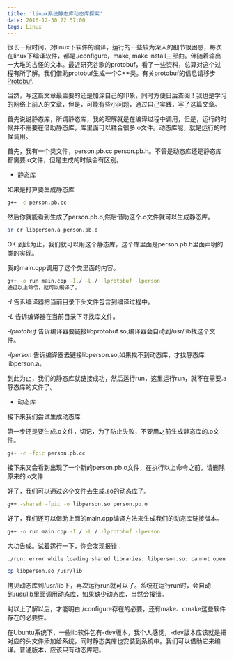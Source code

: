 ```yaml
---
title: 'linux系统静态库动态库探索'
date: 2016-12-30 22:57:00
tags: Linux
---
```


很长一段时间，对linux下软件的编译，运行的一些较为深入的细节很困惑，每次在linux下编译软件，都是./configure，make, make install三部曲。伴随着输出一大堆的古怪的文本。最近研究谷歌的protobuf，看了一些资料，总算对这个过程有所了解。我们借助protobuf生成一个C++类。有关protobuf的信息请移步[Protobuf](https://developers.google.com/protocol-buffers/).


<!--more-->
当然，写这篇文章最主要的还是加深自己的印象，同时方便日后查阅！我也是学习的网络上前人的文章，但是，可能有些小问题，通过自己实践，写了这篇文章。
首先说说静态库，所谓静态库，我的理解就是在编译过程中调用，但是，运行的时候并不需要在借助静态库，库里面可以糅合很多.o文件。动态库呢，就是运行的时候调用。
首先，我有一个类文件，person.pb.cc person.pb.h。不管是动态库还是静态库都需要.o文件，但是生成的时候会有区别。

* 静态库
如果是打算要生成静态库

```bashg++ -c person.pb.cc```
然后你就能看到生成了person.pb.o,然后借助这个.o文件就可以生成静态库。

```bashar cr libperson.a person.pb.o
```
OK.到此为止，我们就可以用这个静态库，这个库里面是person.pb.h里面声明的类的实现。
我的main.cpp调用了这个类里面的内容。

```bashg++ -o run main.cpp -I./ -L./ -lprotobuf -lperson通过以上命令，就可以编译了。
```
*-I* 告诉编译器把当前目录下头文件包含到编译过程中。
*-L* 告诉编译器在当前目录下寻找库文件。
*-lprotobuf* 告诉编译器要链接libprotobuf.so,编译器会自动到/usr/lib找这个文件。
*-lperson* 告诉编译器去链接libperson.so,如果找不到动态库，才找静态库libperson.a。
到此为止，我们的静态库就链接成功，然后运行run，这里运行run，就不在需要.a静态库的文件了。

* 动态库
接下来我们尝试生成动态库
第一步还是要生成.o文件，切记，为了防止失败，不要用之前生成静态库的.o文件。

```bashg++ -c -fpic person.pb.cc
```
接下来又会看到出现了一个新的person.pb.o文件，在执行以上命令之前，请删除原来的.o文件
好了，我们可以通过这个文件去生成.so的动态库了。

```bashg++ -shared -fpic -o libperson.so person.pb.o
```
好了，我们还可以借助上面的main.cpp编译方法来生成我们的动态库链接版本。

```bashg++ -o run main.cpp -I./ -L./ -lprotobuf -lperson
```
大功告成。试着运行一下，你会发现报错：

```bash./run: error while loading shared libraries: libperson.so: cannot open shared object file: No such file or directory
```

```bashcp libperson.so /usr/lib
```
拷贝动态库到/usr/lib下，再次运行run就可以了。系统在运行run时，会自动到/usr/lib里面调用动态库，如果缺少动态库，当然会报错。
对以上了解以后，才能明白./configure存在的必要，还有make、cmake这些软件存在的必要性。
在Ubuntu系统下，一些lib软件包有-dev版本，我个人感觉，-dev版本应该就是把对应的头文件添加给系统，同时静态类库也安装到系统中。我们可以借助它来编译。普通版本，应该只有动态库吧。